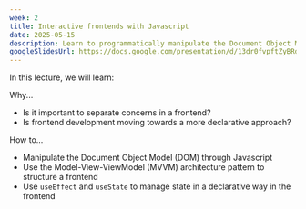 ```yaml
---
week: 2
title: Interactive frontends with Javascript
date: 2025-05-15
description: Learn to programmatically manipulate the Document Object Model (DOM) using JavaScript in the browser, structure frontends effectively with the MVVM pattern, and manage state declaratively using a React-like library with `useEffect` and `useState`.
googleSlidesUrl: https://docs.google.com/presentation/d/13dr0fvpftZyBRdykMfVA3A-xNq3Z5kWURxH2nozLj7U/
---
```


In this lecture, we will learn:

Why...

- Is it important to separate concerns in a frontend?
- Is frontend development moving towards a more declarative approach?

How to...

- Manipulate the Document Object Model (DOM) through Javascript
- Use the Model-View-ViewModel (MVVM) architecture pattern to structure a frontend
- Use `useEffect` and `useState` to manage state in a declarative way in the frontend
